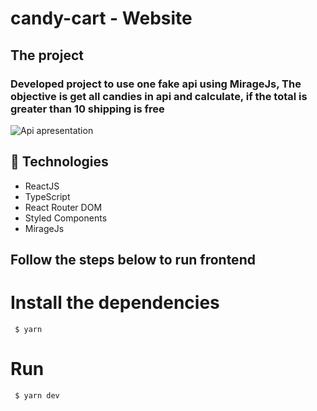 # candy-cart - Website 

## The project
### Developed project to use one fake api using MirageJs, The objective is get all candies in api and calculate, if the total is greater than 10  shipping is free

![Api apresentation](https://github.com/lucianobs1/candy-cart/blob/main/candy_cart.gif)

## :rocket: Technologies
- ReactJS
- TypeScript
- React Router DOM
- Styled Components
- MirageJs

## Follow the steps below to run frontend

 # Install the dependencies
```
 $ yarn
```
 # Run
```
 $ yarn dev
 ```
